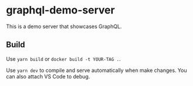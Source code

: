 # graphql-demo-server

This is a demo server that showcases GraphQL.

## Build
Use `yarn build` or `docker build -t YOUR-TAG .`.

Use `yarn dev` to compile and serve automatically when make changes. You can also attach VS Code to debug.